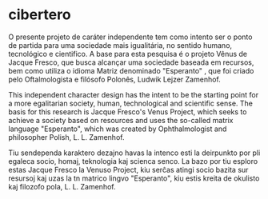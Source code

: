 # cibertero
O presente projeto de caráter independente tem como intento ser o ponto de partida para uma sociedade mais 
igualitária,  no sentido humano, tecnológico e cientifico. A base para esta pesquisa é o projeto Vênus de Jacque Fresco, 
que busca alcançar uma sociedade baseada em recursos, bem como utiliza o idioma Matriz denominado "Esperanto" , que 
foi criado pelo Oftalmologista e filósofo Polonês, Ludwik Lejzer Zamenhof.

This independent character design has the intent to be the starting point for a more egalitarian society, human, 
technological and scientific sense. The basis for this research is Jacque Fresco's Venus Project, which seeks to 
achieve a society based on resources and uses the so-called matrix language "Esperanto", which was created by 
Ophthalmologist and philosopher Polish, L. L. Zamenhof.

Tiu sendependa karaktero dezajno havas la intenco esti la deirpunkto por pli egaleca socio, homaj, 
teknologia kaj scienca senco. La bazo por tiu esploro estas Jacque Fresco la Venuso Project, kiu serĉas 
atingi socio bazita sur resursoj kaj uzas la tn matrico lingvo "Esperanto", kiu estis 
kreita de okulisto kaj filozofo pola, L. L. Zamenhof.
